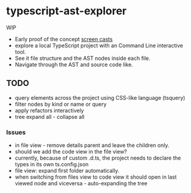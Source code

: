 # typescript-ast-explorer

WIP

 * Early proof of the concept [screen casts](demos.md)
 * explore a local TypeScript project with an Command Line interactive tool. 
 * See it file structure and the AST nodes inside each file. 
 * Navigate through the AST and source code like. 

## TODO 

 * query elements across the project using CSS-like language (tsquery)
 * filter nodes by kind or name  or query
 * apply refactors interactively
 * tree expand all - collapse all

### Issues

 * in file view - remove details parent and leave the children only.
 * should we add the code view in the file view?
 * currently, because of custom  .d.ts, the project needs to declare the types in its own ts.config.json
 * file view: expand first folder automatically.
 * when switching from files view to code view it should open in last viewed node and viceversa - auto-expanding the tree
